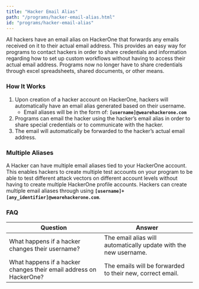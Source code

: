 ```yaml
---
title: "Hacker Email Alias"
path: "/programs/hacker-email-alias.html"
id: "programs/hacker-email-alias"
---
```


All hackers have an email alias on HackerOne that forwards any emails received on it to their actual email address. This provides an easy way for programs to contact hackers in order to share credentials and information regarding how to set up custom workflows without having to access their actual email address. Programs now no longer have to share credentials through excel spreadsheets, shared documents, or other means. 

### How It Works
1. Upon creation of a hacker account on HackerOne, hackers will automatically have an email alias generated based on their username. 
     * Email aliases will be in the form of: **`[username]@wearehackerone.com`**
2. Programs can email the hacker using the hacker’s email alias in order to share special credentials or to communicate with the hacker. 
3. The email will automatically be forwarded to the hacker’s actual email address.

### Multiple Aliases
A Hacker can have multiple email aliases tied to your HackerOne account. This enables hackers to create multiple test accounts on your program to be able to test different attack vectors on different account levels without having to create multiple HackerOne profile accounts. Hackers can create multiple email aliases through using **`[username]+[any_identifier]@wearehackerone.com`**.

### FAQ

Question | Answer
-------- | -------
What happens if a hacker changes their username? | The email alias will automatically update with the new username.
What happens if a hacker changes their email address on HackerOne? | The emails will be forwarded to their new, correct email.
